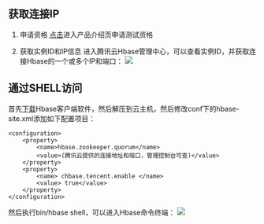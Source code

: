 ##  获取连接IP

1)	申请资格
[点击](https://www.qcloud.com/product/HBase.html)进入产品介绍页申请测试资格

2)	获取实例ID和IP信息	
进入腾讯云Hbase管理中心，可以查看实例ID，并获取连接Hbase的一个或多个IP和端口：
![](https://mccdn.qcloud.com/static/img/14a8f475ffafe4c4cefdd84fe1737517/shili.png)

##  通过SHELL访问
首先[下载](http://hbase-10010986.cos.myqcloud.com/hbase-1.1.3-bin.tar.gz)Hbase客户端软件，然后解压到云主机，然后修改conf下的hbase-site.xml添加如下配置项目：
```
<configuration>
	<property>
        <name>hbase.zookeeper.quorum</name>
        <value>(腾讯云提供的连接地址和端口，管理控制台可查)</value>
	</property>
	<property>
        <name> chbase.tencent.enable </name>
        <value> true</value>
	</property>
</configuration>

```


然后执行bin/hbase shell，可以进入Hbase命令终端：
![](https://mccdn.qcloud.com/static/img/1f97f2910f995e90c0061e8c017a3f36/image.png)






